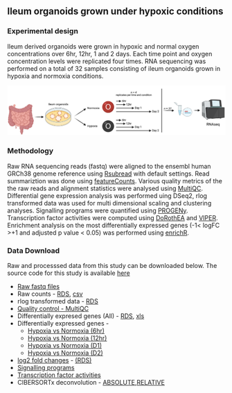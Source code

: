 ## Ileum organoids grown under hypoxic conditions

### Experimental design
Ileum derived organoids were grown in hypoxic and normal oxygen concentrations over 6hr, 12hr, 1 and 2 days. Each time point and oxygen concentration levels were replicated four times. RNA sequencing was performed on a total of 32 samples consisting of ileum organoids grown in hypoxia and normoxia conditions.

![experimental design](/Hypoxia_ExpDesign.png)

### Methodology

Raw RNA sequencing reads (fastq) were aligned to the ensembl human GRCh38 genome reference using [Rsubread](https://doi.org/10.1093/nar/gkz114) with default settings. Read summariztion was done using [featureCounts](https://doi.org/10.1093/bioinformatics/btt656). Various quality metrics of the the raw reads and alignment statistics were analysed using [MultiQC](https://doi.org/10.1093/bioinformatics/btw354). Differential gene expression analysis was performed uing DSeq2, rlog transformed data was used for multi dimensional scaling and clustering analyses. Signalling programs were quantified using [PROGENy](https://doi.org/10.1038/s41467-017-02391-6). Transcription factor activities were computed using [DoRothEA](https://doi.org/10.1101/gr.240663.118) and [VIPER](https://doi.org/10.1038/ng.3593). Enrichment analysis on the most differentially expressed genes (-1< logFC >+1 and adjusted p value < 0.05) was performed using [enrichR](https://doi.org/10.1093/nar/gkw377).

### Data Download
Raw and processsed data from this study can be downloaded below. The source code for this study is available [here](https://github.com/ashwini-kr-sharma/Boulant-Hypoxia)

- [Raw fastq files](https://www.ncbi.nlm.nih.gov/gds)
- Raw counts - [RDS](/data/hypoxia_filtered_counts.RDS), [csv](/data/hypoxia_filtered_counts.csv)
- rlog transformed data - [RDS](/data/rlogTransformation.RDS)
- [Quality control - MultiQC](/results/multiqc_report.html)
- Differentially expresed genes (All) - [RDS](/data/diffExpGenes.RDS), [xls](/data/DGEtables.xls)
- Differentially expressed genes -
  - [Hypoxia vs Normoxia (6hr)](/src/09_DSeq2_Rmarkdown/IL22_3hr_vs_Mock_3hr.html)
  - [Hypoxia vs Normoxia (12hr)](/src/09_DSeq2_Rmarkdown/IL22_6hr_vs_Mock_6hr.html)
  - [Hypoxia vs Normoxia (D1)](/src/09_DSeq2_Rmarkdown/IL22_12hr_vs_Mock_12hr.html)
  - [Hypoxia vs Normoxia (D2)](/src/09_DSeq2_Rmarkdown/IL22_24hr_vs_Mock_24hr.html)
- [log2 fold changes](/src/09_DSeq2_Rmarkdown/log2_fold_change.html) - [(RDS)](/data/diffExpLogFCmatrix.RDS)
- [Signalling programs](/data/progeny_all_results.csv)
- [Transcription factor activities](data/tfactivity_all_results.csv)
- CIBERSORTx deconvolution - [ABSOLUTE](/results/Deconvolution/CIBERSORTx_Absolute_Results.txt),[RELATIVE](/results/Deconvolution/CIBERSORTx_Relative_Results.txt)

